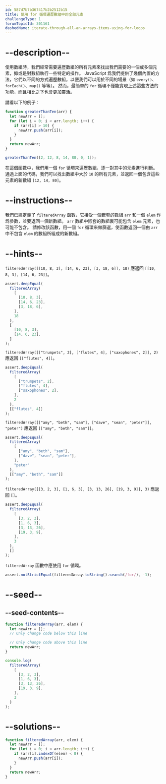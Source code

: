 ```yaml
---
id: 587d7b7b367417b2b2512b15
title: 使用 for 循環遍歷數組中的全部元素
challengeType: 1
forumTopicId: 301161
dashedName: iterate-through-all-an-arrays-items-using-for-loops
---
```


# --description--

使用數組時，我們經常需要遍歷數組的所有元素來找出我們需要的一個或多個元素，抑或是對數組執行一些特定的操作。 JavaScript 爲我們提供了幾個內置的方法，它們以不同的方式遍歷數組，以便我們可以用於不同的場景（如 `every()`、`forEach()`、`map()` 等等）。 然而，最簡單的 `for` 循環不僅能實現上述這些方法的功能，而且相比之下也會更加靈活。

請看以下的例子：

```js
function greaterThanTen(arr) {
  let newArr = [];
  for (let i = 0; i < arr.length; i++) {
    if (arr[i] > 10) {
      newArr.push(arr[i]);
    }
  }
  return newArr;
}

greaterThanTen([2, 12, 8, 14, 80, 0, 1]);
```

在這個函數中，我們用一個 `for` 循環來遍歷數組，逐一對其中的元素進行判斷。 通過上面的代碼，我們可以找出數組中大於 `10` 的所有元素，並返回一個包含這些元素的新數組 `[12, 14, 80]`。

# --instructions--

我們已經定義了 `filteredArray` 函數，它接受一個嵌套的數組 `arr` 和一個 `elem` 作爲參數，並要返回一個新數組。 `arr` 數組中嵌套的數組裏可能包含 `elem` 元素，也可能不包含。 請修改該函數，用一個 `for` 循環來做篩選，使函數返回一個由 `arr` 中不包含 `elem` 的數組所組成的新數組。

# --hints--

`filteredArray([[10, 8, 3], [14, 6, 23], [3, 18, 6]], 18)` 應返回 `[[10, 8, 3], [14, 6, 23]]`。

```js
assert.deepEqual(
  filteredArray(
    [
      [10, 8, 3],
      [14, 6, 23],
      [3, 18, 6],
    ],
    18
  ),
  [
    [10, 8, 3],
    [14, 6, 23],
  ]
);
```

`filteredArray([["trumpets", 2], ["flutes", 4], ["saxophones", 2]], 2)` 應返回 `[["flutes", 4]]`。

```js
assert.deepEqual(
  filteredArray(
    [
      ["trumpets", 2],
      ["flutes", 4],
      ["saxophones", 2],
    ],
    2
  ),
  [["flutes", 4]]
);
```

`filteredArray([["amy", "beth", "sam"], ["dave", "sean", "peter"]], "peter")` 應返回 `[["amy", "beth", "sam"]]`。

```js
assert.deepEqual(
  filteredArray(
    [
      ["amy", "beth", "sam"],
      ["dave", "sean", "peter"],
    ],
    "peter"
  ),
  [["amy", "beth", "sam"]]
);
```

`filteredArray([[3, 2, 3], [1, 6, 3], [3, 13, 26], [19, 3, 9]], 3)` 應返回 `[]`。

```js
assert.deepEqual(
  filteredArray(
    [
      [3, 2, 3],
      [1, 6, 3],
      [3, 13, 26],
      [19, 3, 9],
    ],
    3
  ),
  []
);
```

`filteredArray` 函數中應使用 `for` 循環。

```js
assert.notStrictEqual(filteredArray.toString().search(/for/), -1);
```

# --seed--

## --seed-contents--

```js
function filteredArray(arr, elem) {
  let newArr = [];
  // Only change code below this line

  // Only change code above this line
  return newArr;
}

console.log(
  filteredArray(
    [
      [3, 2, 3],
      [1, 6, 3],
      [3, 13, 26],
      [19, 3, 9],
    ],
    3
  )
);
```

# --solutions--

```js
function filteredArray(arr, elem) {
  let newArr = [];
  for (let i = 0; i < arr.length; i++) {
    if (arr[i].indexOf(elem) < 0) {
      newArr.push(arr[i]);
    }
  }
  return newArr;
}
```
